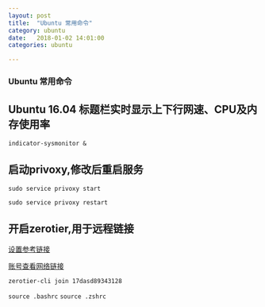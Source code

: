 ```yaml
---
layout: post
title:  "Ubuntu 常用命令"
category: ubuntu
date:   2018-01-02 14:01:00
categories: ubuntu 

---
```

### Ubuntu 常用命令

 ## Ubuntu 16.04 标题栏实时显示上下行网速、CPU及内存使用率
 `indicator-sysmonitor &`

 ## 启动privoxy,修改后重启服务
 `sudo service privoxy start`

 `sudo service privoxy restart`  

## 开启zerotier,用于远程链接
[设置参考链接](http://www.cnblogs.com/halox/archive/2017/05/21/ZeroTier-de-shi-yong.html)

[账号查看网络链接](https://my.zerotier.com/network)

`zerotier-cli join 17dasd89343128` 

`source .bashrc`
`source .zshrc`